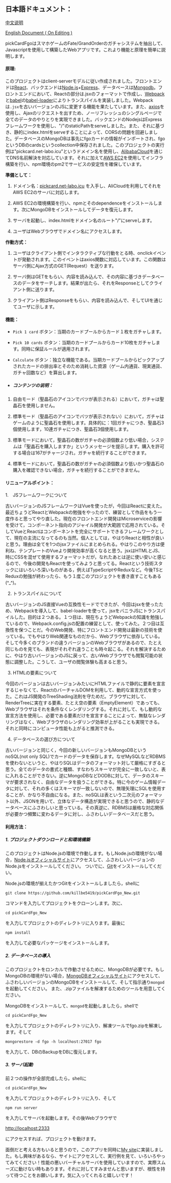 ## 日本語ドキュメント：

[中文说明](https://github.com/killbe5419/pickCardFgo_New/blob/master/README.md )

[English Document ( On Editing )](https://github.com/killbe5419/pickCardFgo_New/blob/master/README_en.md)

pickCardFgoはスマホゲームのFate/GrandOrderのガチャシステムを抽出して、Javascriptを使用して構築したWebアプリです。これより機能と原理を簡単に説明します。

#### 原理:

このプロジェクトはclient-serverモデルに従い作成されました。フロントエンドは[React](https://reactjs.org)、バックエンドは[Node.js](https://nodejs.org)+[Express](https://expressjs.com)、データベースは[Mongodb](https://mongodb.com)。フロントエンドにおいて、Reactの部分は.jsxのフォーマットで作成し、[Webpack](https://webpack.js.org )と[babel](https://babeljs.io )の[babel-loader](https://github.com/babel/babel-loader )によりトランスパイルを実装しました。Webpackは`.jsx`を古いバージョンのJSに変更する機能を果たしています。また、[axios](https://github.com/axios/axios )を使用し、Ajaxのリクエストを出すため、ノーリフレッシュのシングルページで全てのデータのやりとりを実現できました。バックエンドのNodejsはExpressフレームワークを使用し、"/"のstaticPathをserveしました。また、それに基づき、静的にindex.htmlをserveすることによって、CORSの問題を回避しました。データベースのMongoDBは事先にfgoカードの情報がインポートされ、fgoというDBのcardsというcollection中保存されました。このプロジェクトの実行例は"pickcard.net-labo.icu"というドメイン名を使用し、[AlibabaCloud](https://www.alibabacloud.com)を通じてDNS名前解決を対応しています。それに加えて[AWS EC2](https://aws.amazon.com/ec2 )を使用してインフラ構築を行い、npm環境のpm2でサービスの安定性を確保しています。

**準備として：**

1. ドメイン名：[pickcard.net-labo.icu](http://pickcard.net-labo.icu) を入手し、AliCloudを利用してそれをAWS EC2のサーバに対応します。

2. AWS EC2の環境構築を行い、npmとそのdependenceをインストールします。次にMongoDBをインストールしてデータを復元します。

3. サーバを起動し、index.htmlをドメイン名のルート"/"にserveします。

4. ユーザはWebブラウザでドメイン名にアクセスします。

**作動方式：**

1. ユーザはクライアント側でインタラクティブな行動をとる時、onclickイベントが発動されます。このイベントはaxios関数に対応しています。この関数はサーバ側にAjax方式のGET(Request）を送ります。

2. サーバ側はGETをもらい、内容を読み込んで、その内容に基づきデータベースのデータをサーチします。結果が出たら、それをResponseとしてクライアント側に送ります。

3. クライアント側はResponseをもらい、内容を読み込んで、そしてUIを通じてユーザに示します。

#### 機能：

- `Pick 1 card` ボタン：当期のカードプールからカード１枚をガチャします。

- `Pick 10 cards` ボタン：当期のカードプールからカード10枚をガチャします。同時に保証ルールが適用されます。

- `Calculate` ボタン：独立な機能である。当期カードプールからピックアップされたカードの排出率とそのため消耗した資源（ゲーム内通貨、現実通貨、ガチャ回数など）を算出します。

- ##### コンテンツの说明：

1. 自由モード（聖晶石のアイコンでバツが表示される）において，ガチャは聖晶石を使用しません。

2. 標準モード（聖晶石のアイコンでバツが表示されない）において，ガチャはゲームのように聖晶石を使用します。具体的に：1回ガチャにつき、聖晶石3個使用します，10連ガチャにつき、聖晶石3個使用します。

3. 標準モードにおいて，聖晶石の数がガチャの必須個数より低い場合，システムは「聖晶石を購入しますか」というメッセージを提示します。購入を許可する場合は167がチャージされ，ガチャを続行することができます。

4. 標準モードにおいて，聖晶石の数がガチャの必須個数より低いかつ聖晶石の購入を確認できない場合，ガチャを続行することができません。


#### リニューアルポイント：


1.　JSフレームワークについて

古いバージョンのJSフレームワークはVueを使ったが，今回はReactに変えた。最近ちょうどReactとWebpackの勉強をやったので、練習として作品をもう一度作ると思ってやり直した。現在のフロントエンド開発はMicroserviceの影響を受けて，コンポーネント指向のアジャイル開発が大範囲で応用されている。そしてVueとReactはコンポーネントを完全にサポートできるフレームワークとして、現在の主流になってるのも当然。個人としては，やはりReactと相性が良いと思う。理由は全てを1つのjsxファイルにまとめられる。やはりこのやり方は便利ね、テンプレートのVueより開発効率が高くなると思う。jsxはHTMLとJS、時にCSSを混ぜて使用するフォーマットだが，なれたあとは逆に使い安いと感じるので、今後の開発もReactを使ってみようと思ってる。Reactという技術スタックにはいろいろ深いものがある，例えばTypeScriptやReduxなど。今後TSとReduxの勉強が終わったら、もう１度このプロジェクトを書き直すこともある(^_^)。

2. トランスパイルについて

古いバージョンのJS直接Vueの互換性モードでできたが、今回はjsxを使ったため、Webpackを導入して、babel-loaderを使って，jsxをバニラJSにトランスパイルした。目的は２つある。１つ目は、現在ちょうどWebpackの知識を勉強しているので、Webpack.config.jsの配置の練習として、使ってみた。２つ目は互換性を保つことだ。今のWeb開発、特にフロントエンド開発は最新の技術を使っている。でもやはりWeb関連なものだから、Webブラウザに依存している。そして今多くのブランドの違うバージョンのWebブラウザがあるので、たとえ同じものを見ても、表現がそれぞれ違うことも時々起こる。それを解決するために、やはり古いバージョンのJSに戻って、古いWebブラウザでも閲覧可能の状態に調整した。こうして、ユーザの閲覧体験も高まると思う。

3. HTMLの要素について

今回のバージョンは古いバージョンみたいにHTMLファイルで静的に要素を宣言するじゃなくて、ReactのバーチャルDOMを利用して、動的な宣言方式を使った。これはJS開発のTreeShading法則を守ためだ。ブラウザに対して、RenderTreeに実在する要素、たとえ空の要素（EmptyElement）であっても、Webブラウザはそれを条件なくレンダリングする。それに対して、もし動的な宣言方法を使用し、必要である要素だけを宣言することによって、無駄なレンダリングはなく、Webブラウザのレンダリング効率が上がることも実現できる。それと同時にコンピュータ性能も上がると推測できる。

4. データベースの選び方について

古いバージョンと同じく，今回の新しいバージョンもMongoDBというnoSQL(not only SQL)でカードのデータを保存します。なぜMySQLなどRDBMSを使わないというと、やはりSQLはデータのフォーマット対して厳格にすぎると思う。全てのデータの書式と種類、すなわちスキーマが完全に一致しないと、表に入れることができない。逆にMongoDBなどDODBに対して、データのスキーマが要求されなく、自由なデータを扱うことができる。特に今のゲーム情報データに対して、それの多くはスキーマが一致しないので、無理矢理にSQLを使用することが、かなり不自由になる。また、noSQLは表という二次元のフォーマット以外、JSONを用いて、立体なデータ構造が実現できると思うので、静的なデータベースにふさわしいと思っている。その真逆に、RDBMSは厳格な対応関係が必要かつ頻繁に変わるデータに対し、ふさわしいデータベースだと思う。



#### 利用方法：

##### 1. プロジェクトダウンロードと和環境構築
このプロジェクトはNode.jsの環境で作動します。もしNode.jsの環境がない場合，[Node.jsオフィシャルサイト](https://nodejs.org)にアクセスして、ふさわしいバージョンのNode.jsをインストールしてください。
ついでに、[Git](https://git-scm.com/downloads )をインストールしてくだい。

Node.jsの環境が揃えたかつGitをインストールしましたら，shellに

`git clone https://github.com/killbe5419/pickCardFgo_New.git` 

コマンドを入力してプロジェクトをクローンします。次に、

`cd pickCardFgo_New`

を入力してプロジェクトのディレクトリに入ります。最後に

`npm install`

を入力して必要なパッケージをインストールします。

##### 2. データベースの導入
このプロジェクトをロンカルで作動させるために、MongoDBが必要です。もしMongoDBの環境がない場合，[MongoDBオフィシャルサイト](https://docs.mongodb.com/manual/installation/ )にアクセスして、ふさわしいバージョンのMongoDBをインストールして、そして指示通り`mongod`を起動してください。
また、.zipファイルを解凍するためのツールを用意してください。

MongoDBをインストールして、`mongod`を起動しましたら，shellで

`cd pickCardFgo_New`

を入力してプロジェクトのディレクトリに入り、解凍ツールでfgo.zipを解凍します。そして

`mongorestore -d fgo -h localhost:27017 fgo`

を入力して、DBのBackupをDBに復元します。

##### 3. サーバ起動
前２つの操作が全部完成したら，shellに

`cd pickCardFgo_New`

を入力してプロジェクトのディレクトリに入り、そして

`npm run server`

を入力してサーバを起動します。その後Webブラウザで

[http://localhost:2333](http://localhost:2333) 

にアクセスすれば、プロジェクトを動けます。

面倒だと考える方もいると思うので，このアプリを同時に[My site](http://pickcard.net-labo.icu:2333)に実装しました。もし興味があるなら、サイトにアクセスして、実行例を見て、いろいろやってみてください！性能の悪いバーチャルサーバを使用していますので、実際スムーズに動けない時もあります。それに対してすみませんと思いますが、根性を持って待つことをお願いします。気に入ってくれると嬉しいです！
